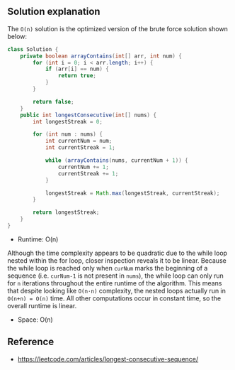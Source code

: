 ## Solution explanation

The `O(n)` solution is the optimized version of the brute force
solution shown below:

```java
class Solution {
    private boolean arrayContains(int[] arr, int num) {
        for (int i = 0; i < arr.length; i++) {
            if (arr[i] == num) {
                return true;
            }
        }

        return false;
    }
    public int longestConsecutive(int[] nums) {
        int longestStreak = 0;

        for (int num : nums) {
            int currentNum = num;
            int currentStreak = 1;

            while (arrayContains(nums, currentNum + 1)) {
                currentNum += 1;
                currentStreak += 1;
            }

            longestStreak = Math.max(longestStreak, currentStreak);
        }

        return longestStreak;
    }
}
```

- Runtime: O(n)

Although the time complexity appears to be quadratic due to the 
while loop nested within the for loop, closer inspection reveals it to be linear. Because the while loop is reached 
only when `curNum` marks the beginning of a sequence (i.e. `curNum-1` is not present in `nums`), 
the while loop can only run for `n` iterations throughout the entire runtime of the algorithm. 
This means that despite looking like `O(n⋅n)` complexity, the nested loops actually run in 
`O(n+n) = O(n)` time. All other computations occur in constant time, so the overall runtime is linear.

- Space: O(n)

## Reference

- https://leetcode.com/articles/longest-consecutive-sequence/